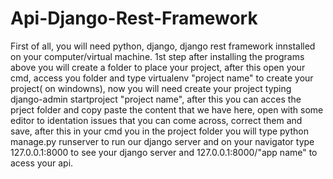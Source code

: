 # Api-Django-Rest-Framework

First of all, you will need python, django, django rest framework innstalled on your computer/virtual machine.
1st step after installing the programs above you will create a folder to place your project, after this open your cmd, access you folder and type virtualenv "project name" to create your project( on windowns), now you will need create your project typing django-admin startproject "project name", after this you can acces the prject folder and copy paste the content that we have here, open with some editor to identation issues that you can come across, correct them and save, after this in your cmd you in the project folder you will type python manage.py runserver to run our django server and on your navigator type 127.0.0.1:8000 to see your django server and 127.0.0.1:8000/"app name" to acess your api.
